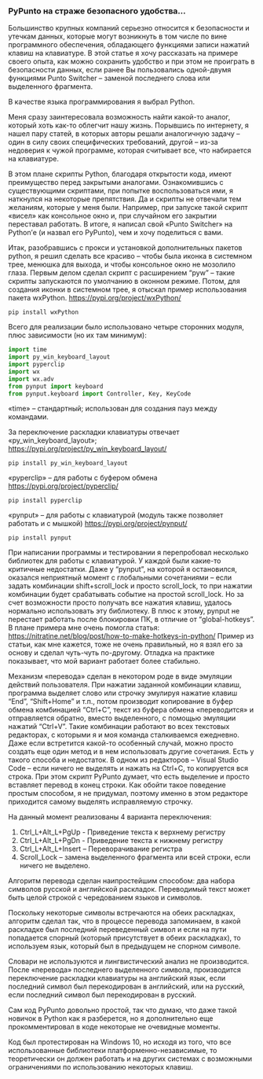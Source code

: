 ### PyPunto на страже безопасного удобства…
Большинство крупных компаний серьезно относится к безопасности и утечкам данных, которые могут возникнуть в том числе по вине программного обеспечения, обладающего функциями записи нажатий клавиш на клавиатуре. В этой статье я хочу рассказать на примере своего опыта, как можно сохранить удобство и при этом не проиграть в безопасности данных, если ранее Вы пользовались одной-двумя функциями Punto Switcher – заменой последнего слова или выделенного фрагмента.

В качестве языка программирования я выбрал Python.

Меня сразу заинтересовала возможность найти какой-то аналог, который хоть как-то облегчит нашу жизнь. Порывшись по интернету, я нашел пару статей, в которых авторы решали аналогичную задачу – один в силу своих специфических требований, другой – из-за недоверия к чужой программе, которая считывает все, что набирается на клавиатуре.

В этом плане скрипты Python, благодаря открытости кода, имеют преимущество перед закрытыми аналогами. 
Ознакомившись с существующими скриптами, при попытке воспользоваться ими, я наткнулся на некоторые препятствия. Да и скрипты не отвечали тем желаниям, которые у меня были. Например, при запуске такой скрипт «висел» как консольное окно и, при случайном его закрытии переставал работать. 
В итоге, я написал свой «Punto Switcher» на Python’е (и назвал его PyPunto), чем и хочу поделиться с вами. 

Итак, разобравшись с прокси и установкой дополнительных пакетов python, я решил сделать все красиво – чтобы была иконка в системном трее, менюшка для выхода, и чтобы консольное окно не мозолило глаза. 
Первым делом сделал скрипт с расширением “pyw” – такие скрипты запускаются по умолчанию в оконном режиме.
Потом, для создания иконки в системном трее, я отыскал пример использования пакета wxPython. 
https://pypi.org/project/wxPython/
```
pip install wxPython
```

Всего для реализации было использовано четыре сторонних модуля, плюс зависимости (но их там минимум):
```python
import time
import py_win_keyboard_layout
import pyperclip
import wx
import wx.adv
from pynput import keyboard
from pynput.keyboard import Controller, Key, KeyCode
```

«time» – стандартный; использован для создания пауз между командами.

За переключение раскладки клавиатуры отвечает «py_win_keyboard_layout»;
https://pypi.org/project/py_win_keyboard_layout/
```
pip install py_win_keyboard_layout
```

«pyperclip» – для работы с буфером обмена
https://pypi.org/project/pyperclip/
```
pip install pyperclip
```

«pynput» – для работы с клавиатурой (модуль также позволяет работать и с мышкой)
https://pypi.org/project/pynput/
```
pip install pynput
```

При написании программы и тестировании я перепробовал несколько библиотек для работы с клавиатурой. У каждой были какие-то критичные недостатки. Даже у “pynput”, на которой я остановился, оказался неприятный момент с глобальными сочетаниями – если задать комбинации shift+scroll_lock и просто scroll_lock, то при нажатии комбинации будет срабатывать событие на простой scroll_lock. Но за счет возможности просто получать все нажатия клавиш, удалось нормально использовать эту библиотеку. В плюс к этому, pynput не перестает работать после блокировки ПК, в отличие от “global-hotkeys”.
В плане примера мне очень помогла статья:
https://nitratine.net/blog/post/how-to-make-hotkeys-in-python/
Пример из статьи, как мне кажется, тоже не очень правильный, но я взял его за основу и сделал чуть-чуть по-другому. Отладка на практике показывает, что мой вариант работает более стабильно.

Механизм «перевода» сделан в некотором роде в виде эмуляции действий пользователя. При нажатии заданной комбинации клавиш, программа выделяет слово или строчку эмулируя нажатие клавиш “End”, “Shift+Home” и т.п., потом производит копирование в буфер обмена комбинацией “Ctrl+C”, текст из буфера обмена «переводится» и отправляется обратно, вместо выделенного, с помощью эмуляции нажатий “Ctrl+V”. Такие комбинации работают во всех текстовых редакторах, с которыми я и моя команда сталкиваемся ежедневно. Даже если встретится какой-то особенный случай, можно просто создать еще один метод и в нем использовать другие сочетания. Есть у такого способа и недостаток. В одном из редакторов – Visual Studio Code – если ничего не выделять и нажать на Ctrl+C, то копируется вся строка. При этом скрипт PyPunto думает, что есть выделение и просто вставляет перевод в конец строки. Как обойти такое поведение простым способом, я не придумал, поэтому именно в этом редакторе приходится самому выделять исправляемую строчку.

На данный момент реализованы 4 варианта переключения:
1.	Ctrl_L+Alt_L+PgUp - Приведение текста к верхнему регистру
2.	Ctrl_L+Alt_L+PgDn - Приведение текста к нижнему регистру
3.	Ctrl_L+Alt_L+Insert – Переворачивание регистра
4.	Scroll_Lock – замена выделенного фрагмента или всей строки, если ничего не выделено.

Алгоритм перевода сделан наипростейшим способом: два набора символов русской и английской раскладок. Переводимый текст может быть целой строкой с чередованием языков и символов. 

Поскольку некоторые символы встречаются на обеих раскладках, алгоритм сделал так, что в процессе перевода запоминаем, в какой раскладке был последний переведенный символ и если на пути попадается спорный (который присутствует в обеих раскладках), то используем язык, который был в предыдущем не спорном символе. 

Словари не используются и лингвистический анализ не производится. После «перевода» последнего выделенного символа, производится переключение раскладки клавиатуры на английский язык, если последний символ был перекодирован в английский, или на русский, если последний символ был перекодирован в русский.

Сам код PyPunto довольно простой, так что думаю, что даже такой новичок в Python как я разберется, но я дополнительно еще прокомментировал в коде некоторые не очевидные моменты. 

Код был протестирован на Windows 10, но исходя из того, что все использованные библиотеки платформенно-независимые, то теоретически он должен работать и на других системах с возможными ограничениями по использованию некоторых клавиш.
